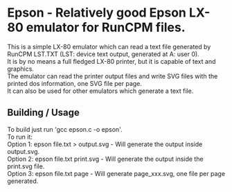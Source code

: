 # Epson - Relatively good Epson LX-80 emulator for RunCPM files.

This is a simple LX-80 emulator which can read a text file generated by RunCPM LST.TXT (LST: device text output, generated at A: user 0).<br>
It is by no means a full fledged LX-80 printer, but it is capable of text and graphics.<br>
The emulator can read the printer output files and write SVG files with the printed dos information, one SVG file per page.<br>
It can also be used for other emulators which generate a text file.

## Building / Usage

To build just run 'gcc epson.c -o epson'.<br>
To run it:<br>
Option 1: epson file.txt > output.svg - Will generate the output inside output.svg.<br>
Option 2: epson file.txt print.svg - Will generate the output inside the print.svg file.<br>
Option 3: epson file.txt page - Will generate page_xxx.svg, one file per page generated.

